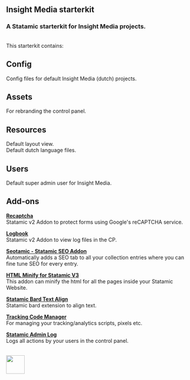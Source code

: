 ## Insight Media starterkit
### A Statamic starterkit for Insight Media projects.
<br>
This starterkit contains:

## Config
Config files for default Insight Media (dutch) projects.

## Assets
For rebranding the control panel.

## Resources
Default layout view.<br>
Default dutch language files.

## Users
Default super admin user for Insight Media.

## Add-ons

**[Recaptcha](https://github.com/aryehraber/statamic-recaptcha)** <br>
Statamic v2 Addon to protect forms using Google's reCAPTCHA service.

**[Logbook](https://github.com/aryehraber/statamic-logbook)** <br>
Statamic v2 Addon to view log files in the CP.

**[Seotamic - Statamic SEO Addon](https://github.com/cnj-digital/seotamic)** <br>
Automatically adds a SEO tab to all your collection entries where you can fine tune SEO for every entry.

**[HTML Minify for Statamic V3](https://github.com/octoper/statamic-html-minify)** <br>
This addon can minify the html for all the pages inside your Statamic Website.

**[Statamic Bard Text Align](https://github.com/OptimoApps/statamic-bard-text-align)** <br>
Statamic bard extension to align text.

**[Tracking Code Manager](https://github.com/simonridley/tracking-code-manager)** <br>
For managing your tracking/analytics scripts, pixels etc.

**[Statamic Admin Log](https://github.com/webographen/statamic-admin-log)** <br>
Logs all actions by your users in the control panel.


<br>
<img src="https://www.insight-media.be/images/logo.svg" height="50">
<br>
